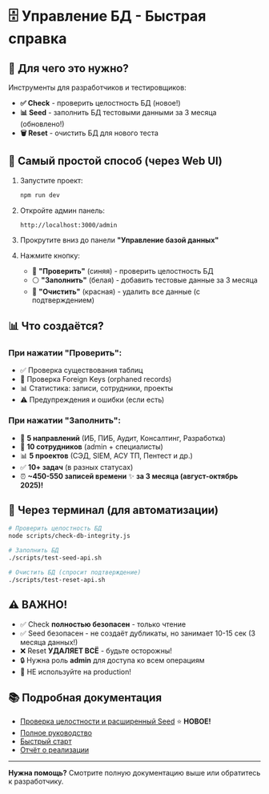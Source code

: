# 🗄️ Управление БД - Быстрая справка

## 🎯 Для чего это нужно?

Инструменты для разработчиков и тестировщиков:
- **✅ Check** - проверить целостность БД (новое!)
- **📊 Seed** - заполнить БД тестовыми данными за 3 месяца (обновлено!)
- **🗑️ Reset** - очистить БД для нового теста

## 🚀 Самый простой способ (через Web UI)

1. Запустите проект:
   ```bash
   npm run dev
   ```

2. Откройте админ панель:
   ```
   http://localhost:3000/admin
   ```

3. Прокрутите вниз до панели **"Управление базой данных"**

4. Нажмите кнопку:
   - 🔵 **"Проверить"** (синяя) - проверить целостность БД
   - ⚪ **"Заполнить"** (белая) - добавить тестовые данные за 3 месяца
   - 🔴 **"Очистить"** (красная) - удалить все данные (с подтверждением)

## 📊 Что создаётся?

### При нажатии "Проверить":
- ✅ Проверка существования таблиц
- 🔗 Проверка Foreign Keys (orphaned records)
- 📊 Статистика: записи, сотрудники, проекты
- ⚠️ Предупреждения и ошибки (если есть)

### При нажатии "Заполнить":
- 📁 **5 направлений** (ИБ, ПИБ, Аудит, Консалтинг, Разработка)
- 👥 **10 сотрудников** (admin + специалисты)
- 📊 **5 проектов** (СЭД, SIEM, АСУ ТП, Пентест и др.)
- ✅ **10+ задач** (в разных статусах)
- ⏰ **~450-550 записей времени** ✨ **за 3 месяца (август-октябрь 2025)!**

## 🔧 Через терминал (для автоматизации)

```bash
# Проверить целостность БД
node scripts/check-db-integrity.js

# Заполнить БД
./scripts/test-seed-api.sh

# Очистить БД (спросит подтверждение)
./scripts/test-reset-api.sh
```

## ⚠️ ВАЖНО!

- ✅ Check **полностью безопасен** - только чтение
- ✅ Seed безопасен - не создаёт дубликаты, но занимает 10-15 сек (3 месяца данных!)
- ❌ Reset **УДАЛЯЕТ ВСЁ** - будьте осторожны!
- 🔒 Нужна роль **admin** для доступа ко всем операциям
- 🚫 НЕ используйте на production!

## 📚 Подробная документация

- [Проверка целостности и расширенный Seed](./docs/DB_INTEGRITY_AND_SEED_GUIDE.md) ⭐ **НОВОЕ!**
- [Полное руководство](./docs/DATABASE_MANAGEMENT_GUIDE.md)
- [Быстрый старт](./docs/DATABASE_MANAGEMENT_QUICK_START.md)
- [Отчёт о реализации](./docs/DB_MANAGEMENT_IMPLEMENTATION_REPORT.md)

---

**Нужна помощь?** Смотрите полную документацию выше или обратитесь к разработчику.

